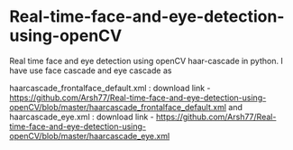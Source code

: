 # Real-time-face-and-eye-detection-using-openCV
Real time face and eye detection using openCV haar-cascade in python. I have use face cascade and eye cascade as

haarcascade_frontalface_default.xml : download link - https://github.com/Arsh77/Real-time-face-and-eye-detection-using-openCV/blob/master/haarcascade_frontalface_default.xml
and
haarcascade_eye.xml : download link - https://github.com/Arsh77/Real-time-face-and-eye-detection-using-openCV/blob/master/haarcascade_eye.xml

